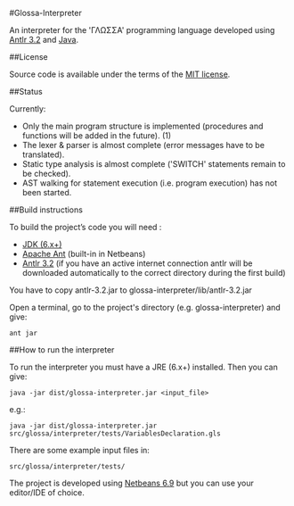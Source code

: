 #Glossa-Interpreter

An interpreter for the 'ΓΛΩΣΣΑ' programming language developed using [Antlr 3.2](http://www.antlr.org/) and [Java](http://www.java.com/en/).

##License

Source code is available under the terms of the [MIT license](http://www.opensource.org/licenses/mit-license.php).

##Status

Currently:

- Only the main program structure is implemented (procedures and functions will be added in the future). (1)
- The lexer & parser is almost complete (error messages have to be translated).
- Static type analysis is almost complete ('SWITCH' statements remain to be checked).
- AST walking for statement execution (i.e. program execution) has not been started.

##Build instructions

To build the project’s code you will need :

- [JDK (6.x+)](http://www.oracle.com/technetwork/java/javase/downloads/index.html)
- [Apache Ant](http://ant.apache.org/) (built-in in Netbeans)
- [Antlr 3.2](http://www.antlr.org/download/antlr-3.2.jar) (if you have an active internet connection antlr will be downloaded automatically to the correct directory during the first build)

You have to copy antlr-3.2.jar to glossa-interpreter/lib/antlr-3.2.jar


Open a terminal, go to the project's directory (e.g. glossa-interpreter) and give:

    ant jar

##How to run the interpreter

To run the interpreter you must have a JRE (6.x+) installed. Then you can give:

    java -jar dist/glossa-interpreter.jar <input_file>

e.g.:

    java -jar dist/glossa-interpreter.jar src/glossa/interpreter/tests/VariablesDeclaration.gls

There are some example input files in:

    src/glossa/interpreter/tests/

The project is developed using [Netbeans 6.9](http://netbeans.org/) but you can use your editor/IDE of choice.

